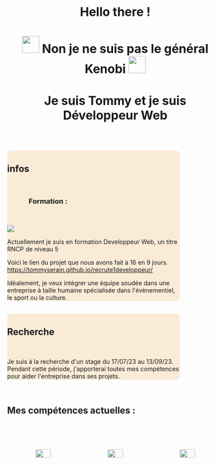 
<h1 align="center"> Hello there !</h1>




<h1 align="center"><img src="https://emojis.slackmojis.com/emojis/images/1643515259/12806/meow_attention.png?1643515259" width="40"> Non je ne suis pas le général Kenobi <img src="https://emojis.slackmojis.com/emojis/images/1643515259/12806/meow_attention.png?1643515259" width="40"></h1>


<h1 align="center"> Je suis Tommy et je suis Développeur Web </h1>
<br>
<div style="width:80%; border-radius:10px;background-color:antiquewhite">
<h2 style="padding-top : 30px; padding-bottom : 30px; font-weight:bold"> infos </h2>

<h3 style="padding-left:50px; padding-bottom:30px;">Formation :</h3>
<img style="text-align:center" src="https://emojis.slackmojis.com/emojis/images/1643514977/10028/head_desk_smash.gif?1643514977">

Actuellement je suis en formation Developpeur Web, un titre RNCP de niveau 5

Voici le lien du projet que nous avons fait à 16 en 9 jours.
https://tommyserain.github.io/recrute1developpeur/

Idéalement, je veux intégrer une équipe soudée dans une entreprise à taille humaine spécialisée dans l'évènementiel, le sport ou la culture.
</div>

<div style="width:80%; border-radius:10px;background-color:antiquewhite">
<h2 style="padding-top : 30px; padding-bottom : 30px"> Recherche </h2>

Je suis à la recherche d'un stage du 17/07/23 au 13/09/23.
Pendant cette période, j'apporterai toutes mes compétences pour aider l'entreprise dans ses projets.
</div>

<h2 style="padding-top : 30px; padding-bottom : 30px"> Mes compétences actuelles : </h2>
<div style="display:flex; justify-content:center; text-align:center;">
<img src=https://www.vectorlogo.zone/logos/w3_html5/w3_html5-ar21.svg width="33%" style="padding : 30px"><img src=https://www.vectorlogo.zone/logos/w3_css/w3_css-ar21.svg width="33%" style="padding : 30px"><img src=https://www.vectorlogo.zone/logos/javascript/javascript-ar21.svg width="33%" style="padding : 30px">
</div>



<!--
**TommySerain/TommySerain** is a ✨ _special_ ✨ repository because its `README.md` (this file) appears on your GitHub profile.

Here are some ideas to get you started:
<img src="https://emojis.slackmojis.com/emojis/images/1643515259/12806/meow_attention.png?1643515259" width="40"/>
- 🔭 I’m currently working on ...
- 🌱 I’m currently learning ...
- 👯 I’m looking to collaborate on ...
- 🤔 I’m looking for help with ...
- 💬 Ask me about ...
- 📫 How to reach me: ...
- ⚡ Fun fact: ...
-->
